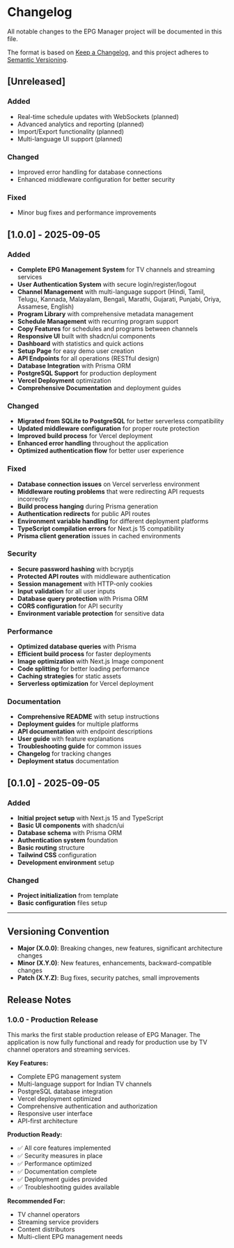 # Changelog

All notable changes to the EPG Manager project will be documented in this file.

The format is based on [Keep a Changelog](https://keepachangelog.com/en/1.0.0/),
and this project adheres to [Semantic Versioning](https://semver.org/spec/v2.0.0.html).

## [Unreleased]

### Added
- Real-time schedule updates with WebSockets (planned)
- Advanced analytics and reporting (planned)
- Import/Export functionality (planned)
- Multi-language UI support (planned)

### Changed
- Improved error handling for database connections
- Enhanced middleware configuration for better security

### Fixed
- Minor bug fixes and performance improvements

## [1.0.0] - 2025-09-05

### Added
- **Complete EPG Management System** for TV channels and streaming services
- **User Authentication System** with secure login/register/logout
- **Channel Management** with multi-language support (Hindi, Tamil, Telugu, Kannada, Malayalam, Bengali, Marathi, Gujarati, Punjabi, Oriya, Assamese, English)
- **Program Library** with comprehensive metadata management
- **Schedule Management** with recurring program support
- **Copy Features** for schedules and programs between channels
- **Responsive UI** built with shadcn/ui components
- **Dashboard** with statistics and quick actions
- **Setup Page** for easy demo user creation
- **API Endpoints** for all operations (RESTful design)
- **Database Integration** with Prisma ORM
- **PostgreSQL Support** for production deployment
- **Vercel Deployment** optimization
- **Comprehensive Documentation** and deployment guides

### Changed
- **Migrated from SQLite to PostgreSQL** for better serverless compatibility
- **Updated middleware configuration** for proper route protection
- **Improved build process** for Vercel deployment
- **Enhanced error handling** throughout the application
- **Optimized authentication flow** for better user experience

### Fixed
- **Database connection issues** on Vercel serverless environment
- **Middleware routing problems** that were redirecting API requests incorrectly
- **Build process hanging** during Prisma generation
- **Authentication redirects** for public API routes
- **Environment variable handling** for different deployment platforms
- **TypeScript compilation errors** for Next.js 15 compatibility
- **Prisma client generation** issues in cached environments

### Security
- **Secure password hashing** with bcryptjs
- **Protected API routes** with middleware authentication
- **Session management** with HTTP-only cookies
- **Input validation** for all user inputs
- **Database query protection** with Prisma ORM
- **CORS configuration** for API security
- **Environment variable protection** for sensitive data

### Performance
- **Optimized database queries** with Prisma
- **Efficient build process** for faster deployments
- **Image optimization** with Next.js Image component
- **Code splitting** for better loading performance
- **Caching strategies** for static assets
- **Serverless optimization** for Vercel deployment

### Documentation
- **Comprehensive README** with setup instructions
- **Deployment guides** for multiple platforms
- **API documentation** with endpoint descriptions
- **User guide** with feature explanations
- **Troubleshooting guide** for common issues
- **Changelog** for tracking changes
- **Deployment status** documentation

## [0.1.0] - 2025-09-05

### Added
- **Initial project setup** with Next.js 15 and TypeScript
- **Basic UI components** with shadcn/ui
- **Database schema** with Prisma ORM
- **Authentication system** foundation
- **Basic routing** structure
- **Tailwind CSS** configuration
- **Development environment** setup

### Changed
- **Project initialization** from template
- **Basic configuration** files setup

---

## Versioning Convention

- **Major (X.0.0)**: Breaking changes, new features, significant architecture changes
- **Minor (X.Y.0)**: New features, enhancements, backward-compatible changes
- **Patch (X.Y.Z)**: Bug fixes, security patches, small improvements

## Release Notes

### 1.0.0 - Production Release
This marks the first stable production release of EPG Manager. The application is now fully functional and ready for production use by TV channel operators and streaming services.

**Key Features:**
- Complete EPG management system
- Multi-language support for Indian TV channels
- PostgreSQL database integration
- Vercel deployment optimized
- Comprehensive authentication and authorization
- Responsive user interface
- API-first architecture

**Production Ready:**
- ✅ All core features implemented
- ✅ Security measures in place
- ✅ Performance optimized
- ✅ Documentation complete
- ✅ Deployment guides provided
- ✅ Troubleshooting guides available

**Recommended For:**
- TV channel operators
- Streaming service providers
- Content distributors
- Multi-client EPG management needs